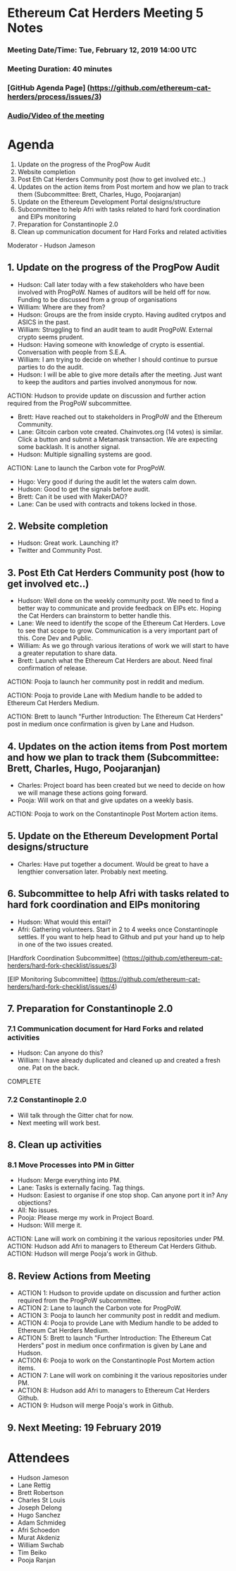 # Ethereum Cat Herders Meeting 5 Notes
### Meeting Date/Time: Tue, February 12, 2019 14:00 UTC
### Meeting Duration: 40 minutes
### [GitHub Agenda Page] (https://github.com/ethereum-cat-herders/process/issues/3)
### [Audio/Video of the meeting]()

# Agenda
1. Update on the progress of the ProgPow Audit
1. Website completion
1. Post Eth Cat Herders Community post (how to get involved etc..)
1. Updates on the action items from Post mortem and how we plan to track them (Subcommittee: Brett, Charles, Hugo, Poojaranjan)
1. Update on the Ethereum Development Portal designs/structure
1. Subcommittee to help Afri with tasks related to hard fork coordination and EIPs monitoring
1. Preparation for Constantinople 2.0
1. Clean up communication document for Hard Forks and related activities 
    
Moderator - Hudson Jameson

## 1. Update on the progress of the ProgPow Audit 
- Hudson: Call later today with a few stakeholders who have been involved with ProgPoW. Names of auditors will be held off for now. Funding to be discussed from a group of organisations 
- William: Where are they from? 
- Hudson: Groups are the from inside crypto. Having audited crytpos and ASICS in the past.
- William: Struggling to find an audit team to audit ProgPoW. External crypto seems prudent.
- Hudson: Having someone with knowledge of crypto is essential. Conversation with people from S.E.A.
- William: I am trying to decide on whether I should continue to pursue parties to do the audit.
- Hudson: I will be able to give more details after the meeting. Just want to keep the auditors and parties involved anonymous for now.

ACTION: Hudson to provide update on discussion and further action required from the ProgPoW subcommittee.

- Brett: Have reached out to stakeholders in ProgPoW and the Ethereum Community.
- Lane: Gitcoin carbon vote created. Chainvotes.org (14 votes) is similar. Click a button and submit a Metamask transaction. We are expecting some backlash. It is another signal.
- Hudson: Multiple signalling systems are good.

ACTION: Lane to launch the Carbon vote for ProgPoW.

- Hugo: Very good if during the audit let the waters calm down.
- Hudson: Good to get the signals before audit. 
- Brett: Can it be used with MakerDAO?
- Lane: Can be used with contracts and tokens locked in those.

## 2. Website completion
- Hudson: Great work. Launching it?
- Twitter and Community Post.

## 3. Post Eth Cat Herders Community post (how to get involved etc..)
- Hudson: Well done on the weekly community post. We need to find a better way to communicate and provide feedback on EIPs etc. Hoping the Cat Herders can brainstorm to better handle this.
- Lane: We need to identify the scope of the Ethereum Cat Herders. Love to see that scope to grow. Communication is a very important part of this. Core Dev and Public.
- William: As we go through various iterations of work we will start to have a greater reputation to share data.
- Brett: Launch what the Ethereum Cat Herders are about. Need final confirmation of release.

ACTION: Pooja to launch her community post in reddit and medium.

ACTION: Pooja to provide Lane with Medium handle to be added to Ethereum Cat Herders Medium.

ACTION: Brett to launch "Further Introduction: The Ethereum Cat Herders" post in medium once confirmation is given by Lane and Hudson.


## 4. Updates on the action items from Post mortem and how we plan to track them (Subcommittee: Brett, Charles, Hugo, Poojaranjan)
- Charles: Project board has been created but we need to decide on how we will manage these actions going forward.
- Pooja: Will work on that and give updates on a weekly basis.

ACTION: Pooja to work on the Constantinople Post Mortem action items. 

## 5. Update on the Ethereum Development Portal designs/structure
- Charles: Have put together a document. Would be great to have a lengthier conversation later. Probably next meeting.

## 6. Subcommittee to help Afri with tasks related to hard fork coordination and EIPs monitoring
- Hudson: What would this entail?
- Afri: Gathering volunteers. Start in 2 to 4 weeks once Constantinople settles. If you want to help head to Github and put your hand up to help in one of the two issues created.

[Hardfork Coordination Subcommittee] (https://github.com/ethereum-cat-herders/hard-fork-checklist/issues/3)

[EIP Monitoring Subcommittee] (https://github.com/ethereum-cat-herders/hard-fork-checklist/issues/4)

## 7. Preparation for Constantinople 2.0 
### 7.1 Communication document for Hard Forks and related activities 
- Hudson: Can anyone do this?
- William: I have already duplicated and cleaned up and created a fresh one. Pat on the back. 

COMPLETE

### 7.2 Constantinople 2.0
 - Will talk through the Gitter chat for now.
 - Next meeting will work best.

## 8. Clean up activities
### 8.1 Move Processes into PM in Gitter
- Hudson: Merge everything into PM.
- Lane: Tasks is externally facing. Tag things.
- Hudson: Easiest to organise if one stop shop. Can anyone port it in? Any objections? 
- All: No issues.
- Pooja: Please merge my work in Project Board.
- Hudson: Will merge it.

ACTION: Lane will work on combining it the various repositories under PM.
ACTION: Hudson add Afri to managers to Ethereum Cat Herders Github.
ACTION: Hudson will merge Pooja's work in Github. 

## 8. Review Actions from Meeting

- ACTION 1: Hudson to provide update on discussion and further action required from the ProgPoW subcommittee.
- ACTION 2: Lane to launch the Carbon vote for ProgPoW.
- ACTION 3: Pooja to launch her community post in reddit and medium.
- ACTION 4: Pooja to provide Lane with Medium handle to be added to Ethereum Cat Herders Medium.
- ACTION 5: Brett to launch "Further Introduction: The Ethereum Cat Herders" post in medium once confirmation is given by Lane and Hudson.
- ACTION 6: Pooja to work on the Constantinople Post Mortem action items. 
- ACTION 7: Lane will work on combining it the various repositories under PM.
- ACTION 8: Hudson add Afri to managers to Ethereum Cat Herders Github.
- ACTION 9: Hudson will merge Pooja's work in Github. 

## 9. Next Meeting: 19 February 2019

# Attendees
- Hudson Jameson
- Lane Rettig
- Brett Robertson
- Charles St Louis
- Joseph Delong
- Hugo Sanchez
- Adam Schmideg
- Afri Schoedon
- Murat Akdeniz
- William Swchab
- Tim Beiko
- Pooja Ranjan
